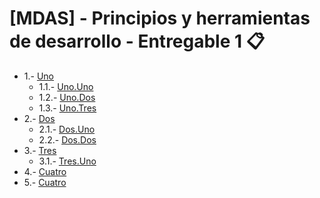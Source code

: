 # [MDAS] - Principios y herramientas de desarrollo - Entregable 1 📋

- 1.- [Uno](#1)  
	- 1.1.- [Uno.Uno](#11)
	- 1.2.- [Uno.Dos](#12)
	- 1.3.- [Uno.Tres](#13)
- 2.- [Dos](#2)  
	- 2.1.- [Dos.Uno](#21)
	- 2.2.- [Dos.Dos](#22)
- 3.- [Tres](#3)  
	- 3.1.- [Tres.Uno](#31)
- 4.- [Cuatro](#4) 
- 5.- [Cuatro](#4) 
